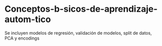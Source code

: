 # Conceptos-b-sicos-de-aprendizaje-autom-tico
Se incluyen modelos de regresión, validación de modelos, split de datos, PCA y encodings
